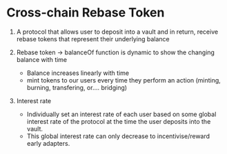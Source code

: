 # Cross-chain Rebase Token

1. A protocol that allows user to deposit into a vault and in return, receive rebase tokens that represent their underlying balance

2. Rebase token -> balanceOf function is dynamic to show the changing balance with time

   - Balance increases linearly with time
   - mint tokens to our users every time they perform an action (minting, burning, transfering, or.... bridging)

3. Interest rate
   - Individually set an interest rate of each user based on some global interest rate of the protocol at the time the user deposits into the vault.
   - This global interest rate can only decrease to incentivise/reward early adapters.

